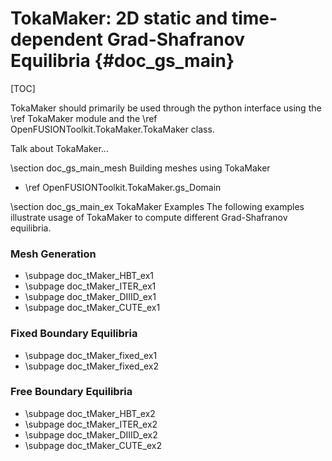TokaMaker: 2D static and time-dependent Grad-Shafranov Equilibria     {#doc_gs_main}
================

[TOC]

TokaMaker should primarily be used through the python interface using the \ref TokaMaker module and the
\ref OpenFUSIONToolkit.TokaMaker.TokaMaker class.

Talk about TokaMaker...

\section doc_gs_main_mesh Building meshes using TokaMaker

 - \ref OpenFUSIONToolkit.TokaMaker.gs_Domain

\section doc_gs_main_ex TokaMaker Examples
The following examples illustrate usage of TokaMaker to compute different Grad-Shafranov equilibria. 

### Mesh Generation
 - \subpage doc_tMaker_HBT_ex1
 - \subpage doc_tMaker_ITER_ex1
 - \subpage doc_tMaker_DIIID_ex1
 - \subpage doc_tMaker_CUTE_ex1

### Fixed Boundary Equilibria
 - \subpage doc_tMaker_fixed_ex1
 - \subpage doc_tMaker_fixed_ex2

### Free Boundary Equilibria
 - \subpage doc_tMaker_HBT_ex2
 - \subpage doc_tMaker_ITER_ex2
 - \subpage doc_tMaker_DIIID_ex2
 - \subpage doc_tMaker_CUTE_ex2